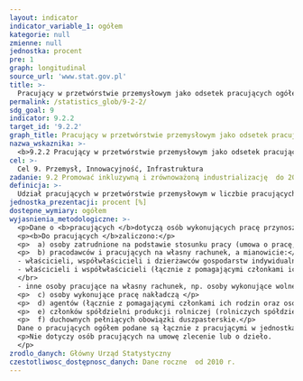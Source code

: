 ```yaml
---
layout: indicator
indicator_variable_1: ogółem
kategorie: null
zmienne: null
jednostka: procent
pre: 1
graph: longitudinal
source_url: 'www.stat.gov.pl'
title: >-
  Pracujący w przetwórstwie przemysłowym jako odsetek pracujących ogółem
permalink: /statistics_glob/9-2-2/
sdg_goal: 9
indicator: 9.2.2
target_id: '9.2.2'
graph_title: Pracujący w przetwórstwie przemysłowym jako odsetek pracujących ogółem
nazwa_wskaznika: >-
  <b>9.2.2 Pracujący w przetwórstwie przemysłowym jako odsetek pracujących ogółem</b>
cel: >-
  Cel 9. Przemysł, Innowacyjność, Infrastruktura
zadanie: 9.2 Promować inkluzywną i zrównoważoną industrializację  do 2030 roku znacznie zwiększyć udział przemysłu w zatrudnieniu i wytwarzaniu PKB, biorąc pod uwagę uwarunkowania krajowe  podwoić ten udział w krajach najsłabiej rozwiniętych.
definicja: >-
  Udział pracujących w przetwórstwie przemysłowym w liczbie pracujących ogółem.
jednostka_prezentacji: procent [%]
dostepne_wymiary: ogółem
wyjasnienia_metodologiczne: >-
  <p>Dane o <b>pracujących </b>dotyczą osób wykonujących pracę przynoszącą im zarobek lub dochód.</p>
  <p><b>Do pracujących </b>zaliczono:</p>
  <p>  a) osoby zatrudnione na podstawie stosunku pracy (umowa o pracę, powołanie, mianowanie, wybór lub stosunek służbowy)</p>
  <p>  b) pracodawców i pracujących na własny rachunek, a mianowicie:</br>
  - właścicieli, współwłaścicieli i dzierżawców gospodarstw indywidualnych w rolnictwie (łącznie z pomagającymi członkami ich rodzin),</br>
  - właścicieli i współwłaścicieli (łącznie z pomagającymi członkami ich rodzin  z wyłączeniem wspólników spółek, którzy nie pracują w spółce) podmiotów prowadzących działalność gospodarczą poza gospodarstwami indywidualnymi w rolnictwie
  </br>
  - inne osoby pracujące na własny rachunek, np. osoby wykonujące wolne zawody </p>
  <p>  c) osoby wykonujące pracę nakładczą </p>
  <p>  d) agentów (łącznie z pomagającymi członkami ich rodzin oraz osobami zatrudnionymi przez agentów) </p>
  <p>  e) członków spółdzielni produkcji rolniczej (rolniczych spółdzielni produkcyjnych i spółdzielni powstałych na ich bazie oraz spółdzielni kółek rolniczych) </p>
  <p>  f) duchownych pełniących obowiązki duszpasterskie.</p>
  Dane o pracujących ogółem podane są łącznie z pracującymi w jednostkach budżetowych prowadzących działalność w zakresie obrony narodowej i bezpieczeństwa publicznego.</p>
  <p>Nie dotyczy osób pracujących na umowę zlecenie lub o dzieło.
  </p>
zrodlo_danych: Główny Urząd Statystyczny
czestotliwosc_dostępnosc_danych: Dane roczne  od 2010 r.
---
```

